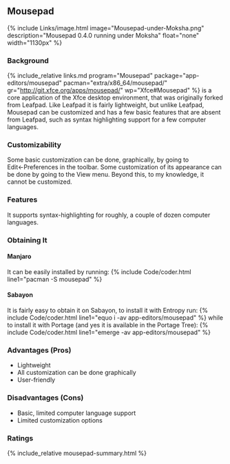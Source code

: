 ## Mousepad
{% include Links/image.html image="Mousepad-under-Moksha.png" description="Mousepad 0.4.0 running under Moksha" float="none" width="1130px" %}

### Background
{% include_relative links.md program="Mousepad" package="app-editors/mousepad" pacman="extra/x86_64/mousepad/" gr="http://git.xfce.org/apps/mousepad/" wp="Xfce#Mousepad" %} is a core application of the Xfce desktop environment, that was originally forked from Leafpad. Like Leafpad it is fairly lightweight, but unlike Leafpad, Mousepad can be customized and has a few basic features that are absent from Leafpad, such as syntax highlighting support for a few computer languages.

### Customizability
Some basic customization can be done, graphically, by going to Edit←Preferences in the toolbar. Some customization of its appearance can be done by going to the View menu. Beyond this, to my knowledge, it cannot be customized.

### Features
It supports syntax-highlighting for roughly, a couple of dozen computer languages.

### Obtaining It
#### Manjaro
It can be easily installed by running:
{% include Code/coder.html line1="pacman -S mousepad" %}

#### Sabayon
It is fairly easy to obtain it on Sabayon, to install it with Entropy run:
{% include Code/coder.html line1="equo i -av app-editors/mousepad" %}
while to install it with Portage (and yes it is available in the Portage Tree):
{% include Code/coder.html line1="emerge -av app-editors/mousepad" %}

### Advantages (Pros)
* Lightweight
* All customization can be done graphically
* User-friendly

### Disadvantages (Cons)
* Basic, limited computer language support
* Limited customization options

### Ratings
{% include_relative mousepad-summary.html %}
